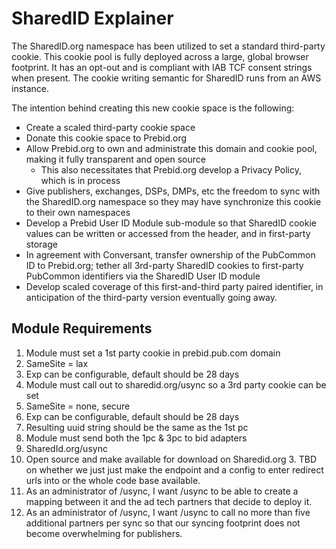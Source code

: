 # SharedID Explainer

The SharedID.org namespace has been utilized to set a standard third-party cookie.  This cookie pool is fully deployed across a large, global browser footprint.  It has an opt-out and is compliant with IAB TCF consent strings when present.  The cookie writing semantic for SharedID runs from an AWS instance.

The intention behind creating this new cookie space is the following:

* Create a scaled third-party cookie space
* Donate this cookie space to Prebid.org
* Allow Prebid.org to own and administrate this domain and cookie pool, making it fully transparent and open source
  * This also necessitates that Prebid.org develop a Privacy Policy, which is in process
* Give publishers, exchanges, DSPs, DMPs, etc the freedom to sync with the SharedID.org namespace so they may have synchronize this cookie to their own namespaces
* Develop a Prebid User ID Module sub-module so that SharedID cookie values can be written or accessed from the header, and in first-party storage
* In agreement with Conversant, transfer ownership of the PubCommon ID to Prebid.org; tether all 3rd-party SharedID cookies to first-party PubCommon identifiers via the SharedID User ID module
* Develop scaled coverage of this first-and-third party paired identifier, in anticipation of the third-party version eventually going away.

## Module Requirements

1. Module must set a 1st party cookie in prebid.pub.com domain
  2. SameSite = lax
  2. Exp can be configurable, default should be 28 days
1. Module must call out to sharedid.org/usync so a 3rd party cookie can be set
  2. SameSite = none, secure
  2. Exp can be configurable, default should be 28 days
  2. Resulting uuid string should be the same as the 1st pc
1. Module must send both the 1pc & 3pc to bid adapters
1. SharedId.org/usync
  2. Open source and make available for download on Sharedid.org
    3. TBD on whether we just just make the endpoint and a config to enter redirect urls into or the whole code base available.
  2. As an administrator of /usync, I want /usync to be able to create a mapping between it and the ad tech partners that decide to deploy it.
  2. As an administrator of /usync, I want /usync to call no more than five additional partners per sync so that our syncing footprint does not become overwhelming for publishers.   
